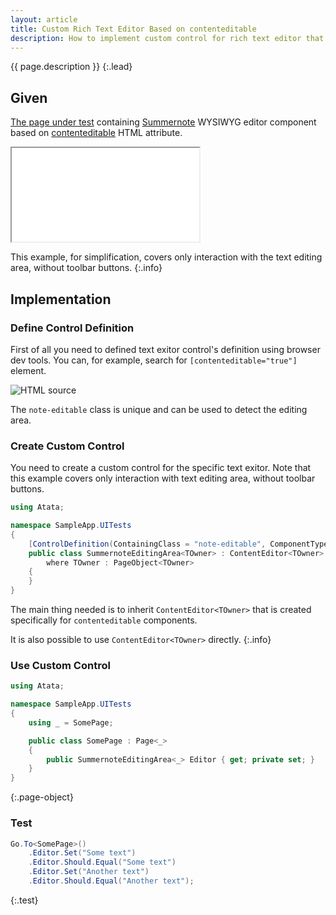 ```yaml
---
layout: article
title: Custom Rich Text Editor Based on contenteditable
description: How to implement custom control for rich text editor that is based on contenteditable HTML attribute.
---
```


{{ page.description }}
{:.lead}

## Given

[The page under test](demo/) containing [Summernote](https://summernote.org/) WYSIWYG editor component
based on [contenteditable](https://developer.mozilla.org/en-US/docs/Web/HTML/Global_attributes/contenteditable) HTML attribute.

<div class="embed-responsive embed-responsive-150">
  <iframe class="embed-responsive-item" src="demo/"></iframe>
</div>

This example, for simplification, covers only interaction with the text editing area, without toolbar buttons.
{:.info}

## Implementation

### Define Control Definition

First of all you need to defined text exitor control's definition using browser dev tools.
You can, for example, search for `[contenteditable="true"]` element.

![HTML source](demo-html.png)

The `note-editable` class is unique and can be used to detect the editing area.

### Create Custom Control

You need to create a custom control for the specific text exitor.
Note that this example covers only interaction with text editing area, without toolbar buttons.

```cs
using Atata;

namespace SampleApp.UITests
{
    [ControlDefinition(ContainingClass = "note-editable", ComponentTypeName = "text editor")]
    public class SummernoteEditingArea<TOwner> : ContentEditor<TOwner>
        where TOwner : PageObject<TOwner>
    {
    }
}
```

The main thing needed is to inherit `ContentEditor<TOwner>`
that is created specifically for `contenteditable` components.

It is also possible to use `ContentEditor<TOwner>` directly.
{:.info}

### Use Custom Control

```cs
using Atata;

namespace SampleApp.UITests
{
    using _ = SomePage;

    public class SomePage : Page<_>
    {
        public SummernoteEditingArea<_> Editor { get; private set; }
    }
}
```
{:.page-object}

### Test

```cs
Go.To<SomePage>()
    .Editor.Set("Some text")
    .Editor.Should.Equal("Some text")
    .Editor.Set("Another text")
    .Editor.Should.Equal("Another text");
```
{:.test}